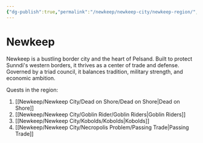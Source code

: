 ```yaml
---
{"dg-publish":true,"permalink":"/newkeep/newkeep-city/newkeep-region/","updated":"2025-03-25T08:48:43.417+05:30"}
---
```


# Newkeep 

Newkeep is a bustling border city and the heart of Pelsand. Built to protect Sunndi's western borders, it thrives as a center of trade and defense. Governed by a triad council, it balances tradition, military strength, and economic ambition.

Quests in the region:
1. [[Newkeep/Newkeep City/Dead on Shore/Dead on Shore\|Dead on Shore]]
2. [[Newkeep/Newkeep City/Goblin Rider/Goblin Riders\|Goblin Riders]]
3. [[Newkeep/Newkeep City/Kobolds/Kobolds\|Kobolds]]
4. [[Newkeep/Newkeep City/Necropolis Problem/Passing Trade\|Passing Trade]]